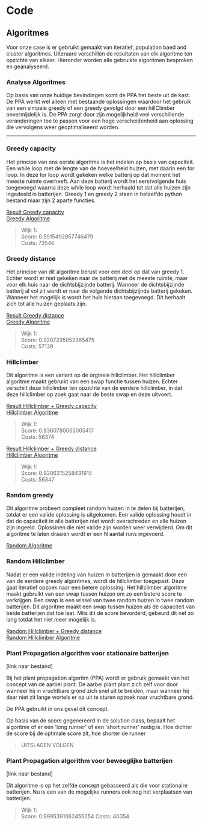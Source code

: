 # Code
## Algoritmes
Voor onze case is er gebruikt gemaakt van iteratief, population baed and cluster
algoritmes. Uiteraard verschillen de resultaten van elk algoritme ten opzichte
van elkaar. Hieronder worden alle gebruikte algoritmen besproken en geanalyseerd.

### Analyse Algoritmes

Op basis van onze huidige bevindingen komt de PPA het beste uit de kast. De PPA
werkt wel alleen met bestaande oplossingen waardoor het gebruik van een simpele
greedy of een greedy gevolgd door een hillClimber onvermijdelijk is. De PPA
zorgt door zijn mogelijkheid veel verschillende veranderingen toe te passen voor
een hoge verscheidenheid aan oplossing die vervolgens weer geoptimaliseerd
worden. 

---
### Greedy capacity
Het principe van ons eerste algoritme is het indelen op basis van capaciteit.
Een while loop met de lengte van de hoeveelheid huizen, met daarin een for loop.
In deze for loop wordt gekeken welke batterij op dat moment het meeste ruimte
overheeft. Aan deze batterij wordt het eerstvolgende huis toegevoegd waarna
deze while loop wordt herhaald tot dat alle huizen zijn ingedeeld in batterijen.
Greedy 1 en greedy 2 staan in hetzelfde python bestand maar zijn 2 aparte
functies.  


[Result Greedy capacity](/resultaten/Images/Greedy1.png "Hyperlink")  
[Greedy Algoritme](/code/algorithmes/greedy.py "Hyperlink")

> Wijk 1:  
> Score: 0.5915492957746479  
> Costs: 73546


### Greedy distance
Het principe van dit algoritme berust voor een deel op dat van greedy 1.
Echter wordt er niet gekeken naar de batterij met de meeste ruimte, maar voor
elk huis naar de dichtsbijzijnde batterij. Wanneer de dichtsbijzijnde batterij
al vol zit wordt er naar de volgende dichtsbijzijnde batterij gekeken. Wanneer
het mogelijk is wordt het huis hieraan toegevoegd. Dit herhaalt zich tot alle
huizen geplaats zijn.  

[Result Greedy distance](/resultaten/Images/Greedy_2.png "Hyperlink")  
[Greedy Algoritme](/code/algorithmes/greedy.py "Hyperlink")

> Wijk 1:  
> Score: 0.9207295052365475   
> Costs: 57139


### Hillclimber
Dit algoritme is een variant op de orginele hillclimber. Het hillclimber
algoritme maakt gebruikt van een swap functie tussen huizen. Echter verschilt
deze hillclimber ten opzichte van de eerdere hillclimber, in dat deze
hillclimber op zoek gaat naar de beste swap en deze uitvoert.


[Result Hillclimber + Greedy capacity](/resultaten/Images/Greedy1+Hillclimber2.png "Hyperlink")  
[Hillclimber Algoritme](/code/algorithmes/hillclimber.py "Hyperlink")

> Wijk 1:  
> Score: 0.9360780065005417  
> Costs: 56374

[Result Hillclimber + Greedy distance](/resultaten/Images/greedy_2+hillclimber.png "Hyperlink")  
[Hillclimber Algoritme](/code/algorithmes/hillclimber.py "Hyperlink")

> Wijk 1:  
> Score: 0.9206315258431915  
> Costs: 56347


### Random greedy
Dit algoritme probeert compleet random huizen in te delen bij batterijen,
totdat er een valide oplossing is uitgekomen. Een valide oplossing houdt in dat
de capaciteit in alle batterijen niet wordt overschreden en alle huizen zijn
ingeeld. Oplossinen die niet valide zijn worden weer verwijderd. Om dit
algoritme te laten draaien wordt er een N aantal runs ingevoerd.  

[Random Algoritme](/code/algorithmes/random_greedy.py "Hyperlink")


### Random Hillclimber
Nadat er een valide indeling van huizen in batterijen is gemaakt door een van
de eerdere greedy algoritmes, wordt de hillclimber toegepast. Deze gaat
iteratief opzoek naar een betere oplossing. Het hillclimber algoritme maakt
gebruikt van een swap tussen huizen om zo een betere score te verkrijgen.
Een swap is een wissel van twee random huizen in twee random batterijen.
Dit algoritme maakt een swap tussen huizen als de capaciteit van beide
batterijen dat toe laat. Mits dit de score bevorderd, gebeurd dit net zo lang
totdat het niet meer mogelijk is.

[Random Hillclimber + Greedy distance](/resultaten/Images/greedy_2+randomhillclimber.png "Hyperlink")  
[Random Hillclimber Algoritme](/code/algorithmes/randomHillclimber.py "Hyperlink")

### Plant Propagation algorithm voor stationaire batterijen

[link naar bestand]

Bij het plant propagation algoritm (PPA) wordt er gebruik gemaakt van het
concept van de aarbei plant. De aarbei plant plant zich zelf voor door wanneer
hij in vruchtbare grond zich snel uit te breiden, maar wanneer hij daar niet zit
lange wortels er op uit te sturen opzoek naar vruchtbare grond.

De PPA gebruikt in ons geval dit concept.

Op basis van de score gegenereerd in de solution class, bepaalt het algoritme
of er een 'long runner' of een 'short runner' nodig is. Hoe dichter de score
bij de optimale score zit, hoe shorter de runner

> UITSLAGEN VOLGEN

### Plant Propagation algorithm voor beweeglijke batterijen

[link naar bestand]

Dit algoritme is op het zelfde concept gebasseerd als die voor stationaire
batterijen. Nu is een van de mogelijke runners ook nog het verplaatsen van
batterijen.

> Wijk 1:  
> Score: 0.9995391062455254
> Costs: 40354

